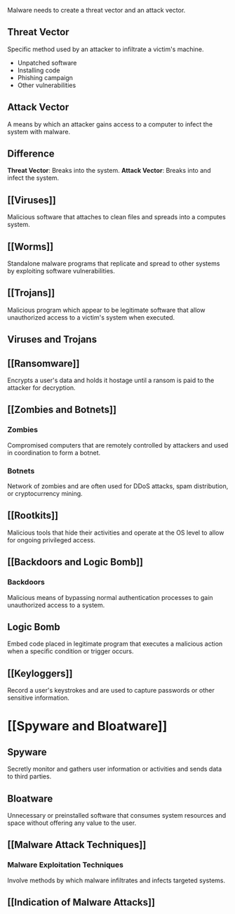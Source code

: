 Malware needs to create a threat vector and an attack vector.
## Threat Vector
Specific method used by an attacker to infiltrate a victim's machine.
- Unpatched software
- Installing code
- Phishing campaign
- Other vulnerabilities
## Attack Vector
A means by which an attacker gains access to a computer to infect the system with malware.
## Difference
**Threat Vector**: Breaks into the system.
**Attack Vector**: Breaks into and infect the system.
## [[Viruses]]
Malicious software that attaches to clean files and spreads into a computes system.
## [[Worms]]
Standalone malware programs that replicate and spread to other systems by exploiting software vulnerabilities.
## [[Trojans]]
Malicious program which appear to be legitimate software that allow unauthorized access to a victim's system when executed.
## Viruses and Trojans
## [[Ransomware]]
Encrypts a user's data and holds it hostage until a ransom is paid to the attacker for decryption.
## [[Zombies and Botnets]]
### Zombies
Compromised computers that are remotely controlled by attackers and used in coordination to form a botnet.
### Botnets
Network of zombies and are often used for DDoS attacks, spam distribution, or cryptocurrency mining.
## [[Rootkits]]
Malicious tools that hide their activities and operate at the OS level to allow for ongoing privileged access.
## [[Backdoors and Logic Bomb]]
### Backdoors
Malicious means of bypassing normal authentication processes to gain unauthorized access to a system.
## Logic Bomb
Embed code placed in legitimate program that executes a malicious action when a specific condition or trigger occurs.
## [[Keyloggers]] 
Record a user's keystrokes and are used to capture passwords or other sensitive information.
# [[Spyware and Bloatware]]
## Spyware
Secretly monitor and gathers user information or activities and sends data to third parties.
## Bloatware
Unnecessary or preinstalled software that consumes system resources and space without offering any value to the user.
## [[Malware Attack Techniques]]
### Malware Exploitation Techniques
Involve methods by which malware infiltrates and infects targeted systems.
## [[Indication of Malware Attacks]]